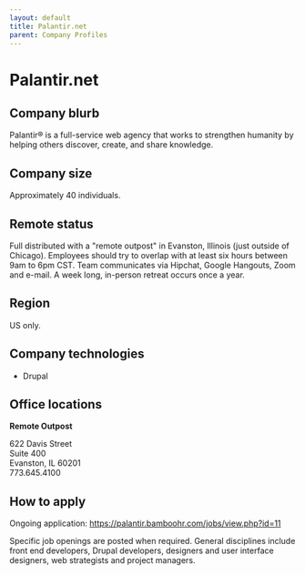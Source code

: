 ```yaml
---
layout: default
title: Palantir.net
parent: Company Profiles
---
```


# Palantir.net

## Company blurb

Palantir® is a full-service web agency that works to strengthen humanity by helping others discover, create, and share knowledge.

## Company size

Approximately 40 individuals.

## Remote status

Full distributed with a "remote outpost" in Evanston, Illinois (just outside of Chicago). Employees should try to overlap with at least six hours between 9am to 6pm CST. Team communicates via Hipchat, Google Hangouts, Zoom and e-mail. A week long, in-person retreat occurs once a year.

## Region

US only.

## Company technologies

- Drupal

## Office locations

**Remote Outpost**

622 Davis Street<br />
Suite 400<br />
Evanston, IL 60201<br />
773.645.4100

## How to apply

Ongoing application: https://palantir.bamboohr.com/jobs/view.php?id=11

Specific job openings are posted when required. General disciplines include front end developers, Drupal developers, designers and user interface designers, web strategists and project managers. 
